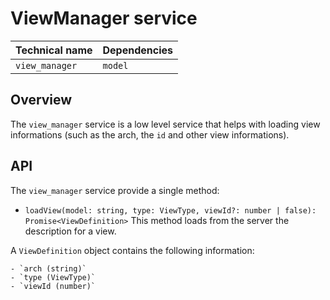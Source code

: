 # ViewManager service

| Technical name | Dependencies |
| -------------- | ------------ |
| `view_manager` | `model`      |

## Overview

The `view_manager` service is a low level service that helps with loading view
informations (such as the arch, the `id` and other view informations).

## API

The `view_manager` service provide a single method:

- `loadView(model: string, type: ViewType, viewId?: number | false): Promise<ViewDefinition>`
  This method loads from the server the description for a view.

A `ViewDefinition` object contains the following information:

    - `arch (string)`
    - `type (ViewType)`
    - `viewId (number)`

